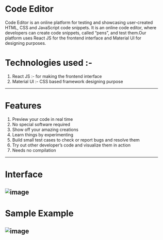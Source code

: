 # Code Editor

    
     
Code Editor is an online platform for testing and showcasing user-created HTML, CSS and JavaScript code snippets. It is an online code editor, where developers can create code snippets, called “pens”, and test them.Our platform uses React JS for the frontend interface and Material UI for designing purposes.

# Technologies used :-
1. React JS :- for making the frontend interface
2. Material UI :-  CSS based  framework designing purpose

--------------------------------------------------------

# Features
1. Preview your code in real time
2. No special software required
3. Show off your amazing creations
4. Learn things by experimenting
5. Build small test cases to check or report bugs and resolve them
6. Try out other developer’s code and visualize them in action
7. Needs no compilation

--------------------------------------------------------

# Interface 
![image](https://user-images.githubusercontent.com/100554023/235701443-31792168-de32-4079-be41-95adf4c9c28a.png)
--------------------------------------------------------

# Sample Example
![image](https://user-images.githubusercontent.com/100554023/235701593-fc1b8c3d-a78a-494c-96ee-8f6430988f65.png)
--------------------------------------------------------





